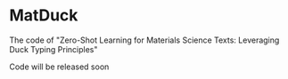 # MatDuck
The code of "Zero-Shot Learning for Materials Science Texts: Leveraging Duck Typing Principles"

Code will be released soon
